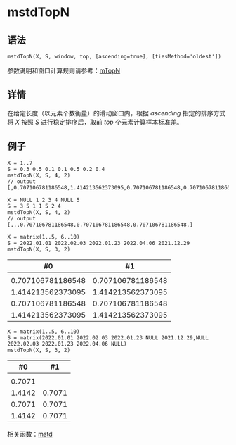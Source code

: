 # mstdTopN

## 语法

`mstdTopN(X, S, window, top, [ascending=true],
[tiesMethod='oldest'])`

参数说明和窗口计算规则请参考：[mTopN](../themes/TopN.md)

## 详情

在给定长度（以元素个数衡量）的滑动窗口内，根据 *ascending* 指定的排序方式将 *X* 按照 *S* 进行稳定排序后，取前
*top* 个元素计算样本标准差。

## 例子

```
X = 1..7
S = 0.3 0.5 0.1 0.1 0.5 0.2 0.4
mstdTopN(X, S, 4, 2)
// output
[,0.707106781186548,1.414213562373095,0.707106781186548,0.707106781186548,0.707106781186548,1.414213562373095]

X = NULL 1 2 3 4 NULL 5
S = 3 5 1 1 5 2 4
mstdTopN(X, S, 4, 2)
// output
[,,,0.707106781186548,0.707106781186548,0.707106781186548,]

X = matrix(1..5, 6..10)
S = 2022.01.01 2022.02.03 2022.01.23 2022.04.06 2021.12.29
mstdTopN(X, S, 3, 2)
```

| #0 | #1 |
| --- | --- |
|  |  |
| 0.707106781186548 | 0.707106781186548 |
| 1.414213562373095 | 1.414213562373095 |
| 0.707106781186548 | 0.707106781186548 |
| 1.414213562373095 | 1.414213562373095 |

```
X = matrix(1..5, 6..10)
S = matrix(2022.01.01 2022.02.03 2022.01.23 NULL 2021.12.29,NULL 2022.02.03 2022.01.23 2022.04.06 NULL)
mstdTopN(X, S, 3, 2)
```

| #0 | #1 |
| --- | --- |
|  |  |
| 0.7071 |  |
| 1.4142 | 0.7071 |
| 0.7071 | 0.7071 |
| 1.4142 | 0.7071 |

相关函数：[mstd](mstd.md)

